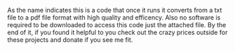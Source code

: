 As the name indicates this is a code that once it runs it converts from a txt file to a pdf file format with high quality and efficency.
Also no software is required to be downloaded to access this code just the attached file.
By the end of it, if you found it helpful to you check out the crazy prices outside for these projects and donate if you see me fit.
